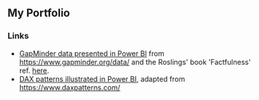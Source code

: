 ## My Portfolio

### Links

- [GapMinder data presented in Power BI](https://github.com/TomFox7/PowerBI-samples-GapMinder) 
  from <https://www.gapminder.org/data/> and the Roslings' book 'Factfulness' ref. [here](https://en.wikipedia.org/wiki/Factfulness:_Ten_Reasons_We%27re_Wrong_About_the_World_%E2%80%93_and_Why_Things_Are_Better_Than_You_Think).
- [DAX patterns illustrated in Power BI](https://github.com/TomFox7/PowerBI-samples-DAX-patterns), 
  adapted from <https://www.daxpatterns.com/>

